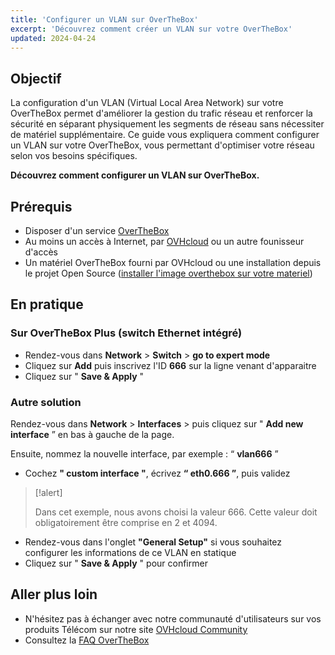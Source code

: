 ```yaml
---
title: 'Configurer un VLAN sur OverTheBox'
excerpt: 'Découvrez comment créer un VLAN sur votre OverTheBox'
updated: 2024-04-24
---
```


## Objectif

La configuration d'un VLAN (Virtual Local Area Network) sur votre OverTheBox permet d'améliorer la gestion du trafic réseau et renforcer la sécurité en séparant physiquement les segments de réseau sans nécessiter de matériel supplémentaire. Ce guide vous expliquera comment configurer un VLAN sur votre OverTheBox, vous permettant d'optimiser votre réseau selon vos besoins spécifiques.

**Découvrez comment configurer un VLAN sur OverTheBox.**

## Prérequis

- Disposer d'un service [OverTheBox](https://www.ovhtelecom.fr/overthebox/)
- Au moins un accès à Internet, par [OVHcloud](https://www.ovhtelecom.fr/offre-internet/) ou un autre founisseur d'accès
- Un matériel OverTheBox fourni par OVHcloud ou une installation depuis le projet Open Source ([installer l'image overthebox sur votre materiel](/pages/web_cloud/internet/overthebox/advanced_installer_limage_overthebox_sur_votre_materiel))

## En pratique

### Sur OverTheBox Plus (switch Ethernet intégré)

- Rendez-vous dans  **Network**  >  **Switch**  >  **go to expert mode**
- Cliquez sur **Add** puis inscrivez l'ID **666** sur la ligne venant d'apparaitre
- Cliquez sur " **Save & Apply** "

### Autre solution

Rendez-vous dans  **Network**  >  **Interfaces**  > puis cliquez sur " **Add new interface** ” en bas à gauche de la page.

Ensuite, nommez la nouvelle interface, par exemple : “ **vlan666** ”

- Cochez **" custom interface "**, écrivez **“ eth0.666 ”**, puis validez

> [!alert]
>
> Dans cet exemple, nous avons choisi la valeur 666. Cette valeur doit
> obligatoirement être comprise en 2 et 4094.
> 

- Rendez-vous dans l'onglet **"General Setup"** si vous souhaitez configurer les informations de ce VLAN en statique
- Cliquez sur " **Save & Apply** " pour confirmer

## Aller plus loin

- N'hésitez pas à échanger avec notre communauté d'utilisateurs sur vos produits Télécom sur notre site [OVHcloud Community](https://community.ovh.com/c/telecom)
- Consultez la [FAQ OverTheBox](/pages/web_cloud/internet/overthebox/install_faq)